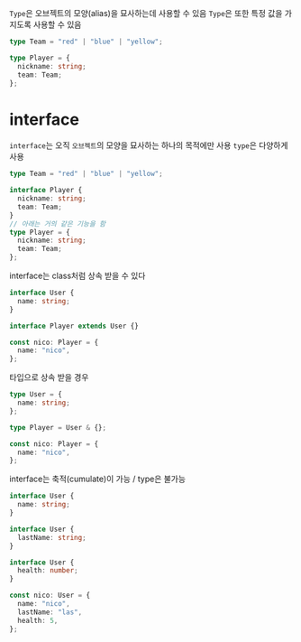 `Type`은 오브젝트의 모양(alias)을 묘사하는데 사용할 수 있음
`Type`은 또한 특정 값을 가지도록 사용할 수 있음

```ts
type Team = "red" | "blue" | "yellow";

type Player = {
  nickname: string;
  team: Team;
};
```

# interface

`interface`는 오직 `오브젝트`의 모양을 묘사하는 하나의 목적에만 사용
`type`은 다양하게 사용

```ts
type Team = "red" | "blue" | "yellow";

interface Player {
  nickname: string;
  team: Team;
}
// 아래는 거의 같은 기능을 함
type Player = {
  nickname: string;
  team: Team;
};
```

interface는 class처럼 상속 받을 수 있다

```ts
interface User {
  name: string;
}

interface Player extends User {}

const nico: Player = {
  name: "nico",
};
```

타입으로 상속 받을 경우

```ts
type User = {
  name: string;
};

type Player = User & {};

const nico: Player = {
  name: "nico",
};
```

interface는 축적(cumulate)이 가능 / type은 불가능

```ts
interface User {
  name: string;
}

interface User {
  lastName: string;
}

interface User {
  health: number;
}

const nico: User = {
  name: "nico",
  lastName: "las",
  health: 5,
};
```
